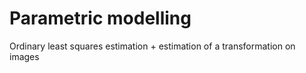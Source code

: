 # Parametric modelling
Ordinary least squares estimation + estimation of a transformation on images
